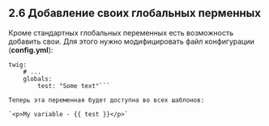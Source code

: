 ## 2.6 Добавление своих глобальных перменных

Кроме стандартных глобальных переменных есть возможность добавить свои. Для этого нужно модифицировать файл конфигурации (**config.yml**):

```
twig:
    # ...
    globals:
        test: "Some text"```

Теперь эта переменная будет доступна во всех шаблонов:

`<p>My variable - {{ test }}</p>`